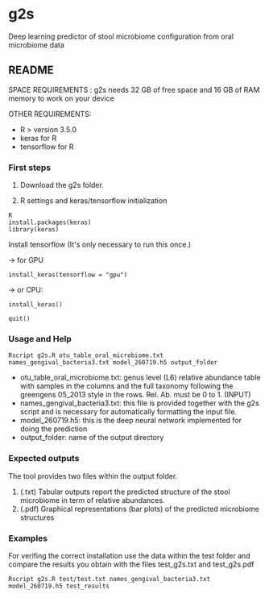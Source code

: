 # g2s
Deep learning predictor of stool microbiome configuration from oral microbiome data 


## README

SPACE REQUIREMENTS : g2s needs 32 GB of free space and 16 GB of RAM memory to work on your device


OTHER  REQUIREMENTS: 

- R > version 3.5.0
- keras for R
- tensorflow for R



### First steps
1) Download the g2s folder. 

2) R settings and keras/tensorflow initialization
```
R
install.packages(keras)
library(keras)
```
Install tensorflow (It's only necessary to run this once.) 

-> for GPU
```
install_keras(tensorflow = "gpu")
```

-> or CPU:
```
install_keras() 
```
```
quit()
```



### Usage and Help 
```
Rscript g2s.R otu_table_oral_microbiome.txt names_gengival_bacteria3.txt model_260719.h5 output_folder
```
- otu_table_oral_microbiome.txt: genus level (L6) relative abundance table with samples in the columns and the full taxonomy following the greengens 05_2013 style in the rows. Rel. Ab. must be 0 to 1. (INPUT)
- names_gengival_bacteria3.txt: this file is provided together with the g2s script and is necessary for automatically formatting the input file.
- model_260719.h5: this is the deep neural network implemented for doing the prediction
- output_folder: name of the output directory



### Expected outputs
The tool provides two files within the output folder. 
1. (.txt) Tabular outputs report the predicted structure of the stool microbiome in term of relative abundances. 
2. (.pdf) Graphical representations (bar plots) of the predicted microbiome structures



### Examples
For verifing the correct installation use the data within the test folder and compare the results you obtain with the files test_g2s.txt and test_g2s.pdf
```
Rscript g2s.R test/test.txt names_gengival_bacteria3.txt model_260719.h5 test_results
```
